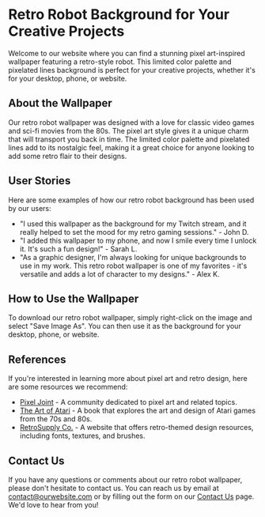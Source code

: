 <!--font:Poppins-->

# Retro Robot Background for Your Creative Projects

Welcome to our website where you can find a stunning pixel art-inspired wallpaper featuring a retro-style robot. This limited color palette and pixelated lines background is perfect for your creative projects, whether it's for your desktop, phone, or website.

## About the Wallpaper

Our retro robot wallpaper was designed with a love for classic video games and sci-fi movies from the 80s. The pixel art style gives it a unique charm that will transport you back in time. The limited color palette and pixelated lines add to its nostalgic feel, making it a great choice for anyone looking to add some retro flair to their designs.

## User Stories

Here are some examples of how our retro robot background has been used by our users:

- "I used this wallpaper as the background for my Twitch stream, and it really helped to set the mood for my retro gaming sessions." - John D.
- "I added this wallpaper to my phone, and now I smile every time I unlock it. It's such a fun design!" - Sarah L.
- "As a graphic designer, I'm always looking for unique backgrounds to use in my work. This retro robot wallpaper is one of my favorites - it's versatile and adds a lot of character to my designs." - Alex K.

## How to Use the Wallpaper

To download our retro robot wallpaper, simply right-click on the image and select "Save Image As". You can then use it as the background for your desktop, phone, or website.

## References

If you're interested in learning more about pixel art and retro design, here are some resources we recommend:

- [Pixel Joint](http://pixeljoint.com/) - A community dedicated to pixel art and related topics.
- [The Art of Atari](https://www.amazon.com/Art-Atari-Tim-Lapetino/dp/1524101036) - A book that explores the art and design of Atari games from the 70s and 80s.
- [RetroSupply Co.](https://www.retrosupply.co/) - A website that offers retro-themed design resources, including fonts, textures, and brushes.

## Contact Us

If you have any questions or comments about our retro robot wallpaper, please don't hesitate to contact us. You can reach us by email at [contact@ourwebsite.com](mailto:contact@ourwebsite.com) or by filling out the form on our [Contact Us](#contact-us) page. We'd love to hear from you!

<!--

Write me content for website with wallpaper which alt text is:

"A pixel art-inspired wallpaper featuring a retro-style robot, with a limited color palette and pixelated lines."

The name/title of the page should not be 1:1 copy of the alt text but rather a real content of the website which is using this wallpaper.

- Use markdown format 
- Start with heading
- Heading should be short and concise
- The content should look like a real website 
- The website should not be about the wallpaper, wallpaper is just a related background
- Heading should be contain work "wallpaper" or "background"
- Include real sections like references, contact, user stories, etc. use things relevant to the page purpose.
- Feel free to use structure like headings, bullets, numbering, blockquotes, paragraphs, horizontal lines, etc.
- You can use formatting like bold or _italic_
- You can include UTF-8 emojis
- Links should be only #hash anchors (and you can refer to the document itself)
- Do not include images


---


# Retro Robot Background for Your Creative Projects

Welcome to our website where you can find a stunning pixel art-inspired wallpaper featuring a retro-style robot. This limited color palette and pixelated lines background is perfect for your creative projects, whether it's for your desktop, phone, or website.

## About the Wallpaper

Our retro robot wallpaper was designed with a love for classic video games and sci-fi movies from the 80s. The pixel art style gives it a unique charm that will transport you back in time. The limited color palette and pixelated lines add to its nostalgic feel, making it a great choice for anyone looking to add some retro flair to their designs.

## User Stories

Here are some examples of how our retro robot background has been used by our users:

- "I used this wallpaper as the background for my Twitch stream, and it really helped to set the mood for my retro gaming sessions." - John D.
- "I added this wallpaper to my phone, and now I smile every time I unlock it. It's such a fun design!" - Sarah L.
- "As a graphic designer, I'm always looking for unique backgrounds to use in my work. This retro robot wallpaper is one of my favorites - it's versatile and adds a lot of character to my designs." - Alex K.

## How to Use the Wallpaper

To download our retro robot wallpaper, simply right-click on the image and select "Save Image As". You can then use it as the background for your desktop, phone, or website.

## References

If you're interested in learning more about pixel art and retro design, here are some resources we recommend:

- [Pixel Joint](http://pixeljoint.com/) - A community dedicated to pixel art and related topics.
- [The Art of Atari](https://www.amazon.com/Art-Atari-Tim-Lapetino/dp/1524101036) - A book that explores the art and design of Atari games from the 70s and 80s.
- [RetroSupply Co.](https://www.retrosupply.co/) - A website that offers retro-themed design resources, including fonts, textures, and brushes.

## Contact Us

If you have any questions or comments about our retro robot wallpaper, please don't hesitate to contact us. You can reach us by email at [contact@ourwebsite.com](mailto:contact@ourwebsite.com) or by filling out the form on our [Contact Us](#contact-us) page. We'd love to hear from you!

-->
